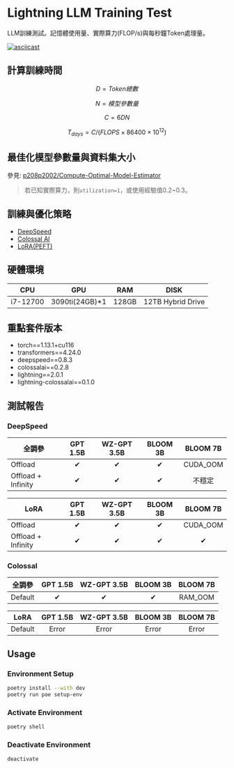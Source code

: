 # Lightning LLM Training Test
LLM訓練測試。記憶體使用量、實際算力(FLOP/s)與每秒鐘Token處理量。

[![asciicast](https://asciinema.org/a/b62HS5z0hwGLTa1C7T7TfcRlr.svg)](https://asciinema.org/a/b62HS5z0hwGLTa1C7T7TfcRlr)

## 計算訓練時間
$$D = Token總數$$

$$N = 模型參數量$$

$$C = 6DN$$

$$T_{days} = C/(FLOPS \times 86400 \times 10^{12})$$

## 最佳化模型參數量與資料集大小
參見: [p208p2002/Compute-Optimal-Model-Estimator](https://github.com/p208p2002/Compute-Optimal-Model-Estimator)
> 若已知實際算力，則`utilization=1`，或使用經驗值0.2~0.3。

## 訓練與優化策略
- [DeepSpeed](https://www.deepspeed.ai/)
- [Colossal AI](https://colossalai.org/)
- [LoRA(PEFT)](https://github.com/huggingface/peft)

## 硬體環境
|CPU|GPU|RAM|DISK|
|---|---|---|---|
|i7-12700|3090ti(24GB)*1|128GB|12TB Hybrid Drive|

## 重點套件版本
- torch==1.13.1+cu116
- transformers==4.24.0
- deepspeed==0.8.3
- colossalai==0.2.8
- lightning==2.0.1
- lightning-colossalai==0.1.0

## 測試報告
### DeepSpeed 
|全調參             |GPT 1.5B|WZ-GPT 3.5B|BLOOM 3B|BLOOM 7B|
|------------------|:------:|:---------:|:------:|:------:|
|Offload           |✔       |✔          |✔       |CUDA_OOM|
|Offload + Infinity|✔       |✔          |✔       |不穩定   |

|LoRA              |GPT 1.5B|WZ-GPT 3.5B|BLOOM 3B|BLOOM 7B|
|------------------|:------:|:---------:|:------:|:------:|
|Offload           |✔       |✔          |✔       |CUDA_OOM|
|Offload + Infinity|✔       |✔          |✔       |✔       |


### Colossal
|全調參             |GPT 1.5B|WZ-GPT 3.5B|BLOOM 3B|BLOOM 7B|
|------------------|:------:|:---------:|:------:|:------:|
|Default           |✔       |✔          |✔       |RAM_OOM |


|LoRA            |GPT 1.5B|WZ-GPT 3.5B|BLOOM 3B|BLOOM 7B|
|----------------|:------:|:---------:|:------:|:------:|
|Default         |Error     |Error    |Error   |Error   |

## Usage
### Environment Setup
```bash
poetry install --with dev
poetry run poe setup-env
```
### Activate Environment
```bash
poetry shell
```
### Deactivate Environment
```bash
deactivate
```

